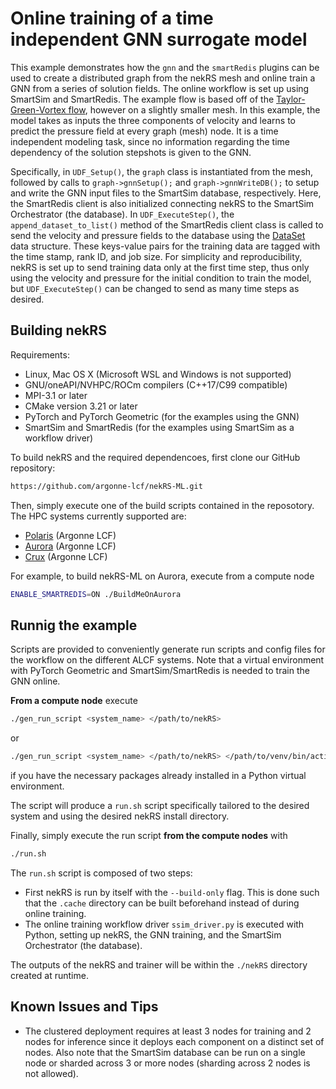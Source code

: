 # Online training of a time independent GNN surrogate model

This example demonstrates how the `gnn` and the `smartRedis` plugins can be used to create a distributed graph from the nekRS mesh and online train a GNN from a series of solution fields.
The online workflow is set up using SmartSim and SmartRedis.
The example flow is based off of the [Taylor-Green-Vortex flow](../tgv/README.md), however on a slightly smaller mesh. 
In this example, the model takes as inputs the three components of velocity and learns to predict the pressure field at every graph (mesh) node.
It is a time independent modeling task, since no information regarding the time dependency of the solution stepshots is given to the GNN.

Specifically, in `UDF_Setup()`, the `graph` class is instantiated from the mesh, followed by calls to `graph->gnnSetup();` and `graph->gnnWriteDB();` to setup and write the GNN input files to the SmartSim database, respectively. Here, the SmartRedis client is also initialized connecting nekRS to the SmartSim Orchestrator (the database).
In `UDF_ExecuteStep()`, the `append_dataset_to_list()` method of the SmartRedis client class is called to send the velocity and pressure fields to the database using the [DataSet](https://www.craylabs.org/docs/sr_data_structures.html#dataset) data structure. 
These keys-value pairs for the training data are tagged with the time stamp, rank ID, and job size.
For simplicity and reproducibility, nekRS is set up to send training data only at the first time step, thus only using the velocity and pressure for the initial condition to train the model, but `UDF_ExecuteStep()` can be changed to send as many time steps as desired.

## Building nekRS

Requirements:
* Linux, Mac OS X (Microsoft WSL and Windows is not supported) 
* GNU/oneAPI/NVHPC/ROCm compilers (C++17/C99 compatible)
* MPI-3.1 or later
* CMake version 3.21 or later 
* PyTorch and PyTorch Geometric (for the examples using the GNN)
* SmartSim and SmartRedis (for the examples using SmartSim as a workflow driver)

To build nekRS and the required dependencoes, first clone our GitHub repository:

```sh
https://github.com/argonne-lcf/nekRS-ML.git
```

Then, simply execute one of the build scripts contained in the reposotory. 
The HPC systems currently supported are:
* [Polaris](https://docs.alcf.anl.gov/polaris/) (Argonne LCF)
* [Aurora](https://docs.alcf.anl.gov/aurora/) (Argonne LCF) 
* [Crux](https://docs.alcf.anl.gov/crux/) (Argonne LCF)

For example, to build nekRS-ML on Aurora, execute from a compute node

```sh
ENABLE_SMARTREDIS=ON ./BuildMeOnAurora
```

## Runnig the example

Scripts are provided to conveniently generate run scripts and config files for the workflow on the different ALCF systems.
Note that a virtual environment with PyTorch Geometric and SmartSim/SmartRedis is needed to train the GNN online.

**From a compute node** execute

```sh
./gen_run_script <system_name> </path/to/nekRS>
```

or

```sh
./gen_run_script <system_name> </path/to/nekRS> </path/to/venv/bin/activate>
```

if you have the necessary packages already installed in a Python virtual environment. 

The script will produce a `run.sh` script specifically tailored to the desired system and using the desired nekRS install directory. 

Finally, simply execute the run script **from the compute nodes** with

```bash
./run.sh
```

The `run.sh` script is composed of two steps:

- First nekRS is run by itself with the `--build-only` flag. This is done such that the `.cache` directory can be built beforehand instead of during online training.
- The online training workflow driver `ssim_driver.py` is executed with Python, setting up nekRS, the GNN training, and the SmartSim Orchestrator (the database).

The outputs of the nekRS and trainer will be within the `./nekRS` directory created at runtime.

## Known Issues and Tips
- The clustered deployment requires at least 3 nodes for training and 2 nodes for inference since it deploys each component on a distinct set of nodes. Also note that the SmartSim database can be run on a single node or sharded across 3 or more nodes (sharding across 2 nodes is not allowed).
